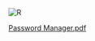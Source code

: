 
![R](https://user-images.githubusercontent.com/93399183/174452871-0d46820d-17a8-4d3c-b95f-72d45e61bb07.png)

[Password Manager.pdf](https://github.com/en3sctl/PasswordManager/files/8934162/Password.Manager.pdf)
